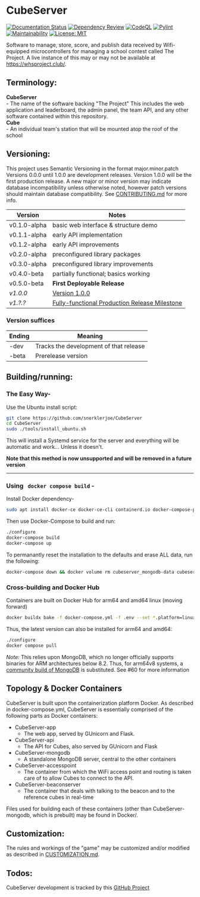 # CubeServer
[![Documentation Status](https://readthedocs.org/projects/cubeserver/badge/?version=latest)](https://cubeserver.readthedocs.io/en/latest/?badge=latest)
[![Dependency Review](https://github.com/snorklerjoe/CubeServer/actions/workflows/dependency-review.yml/badge.svg)](https://github.com/snorklerjoe/CubeServer/actions/workflows/dependency-review.yml)
[![CodeQL](https://github.com/snorklerjoe/CubeServer/actions/workflows/codeql-analysis.yml/badge.svg)](https://github.com/snorklerjoe/CubeServer/actions/workflows/codeql-analysis.yml)
[![Pylint](https://github.com/snorklerjoe/CubeServer/actions/workflows/pylint.yml/badge.svg)](https://github.com/snorklerjoe/CubeServer/actions/workflows/pylint.yml)
[![Maintainability](https://api.codeclimate.com/v1/badges/0c7fad7ea7ff1a8380e0/maintainability)](https://codeclimate.com/github/snorklerjoe/CubeServer/maintainability)
[![License: MIT](https://img.shields.io/badge/License-MIT-yellow.svg)](https://opensource.org/licenses/MIT)

Software to manage, store, score, and publish data received by Wifi-equipped microcontrollers for managing a school contest called The Project.
A live instance of this may or may not be available at https://whsproject.club/.

## Terminology:
  **CubeServer**<br>
    - The name of the software backing "The Project"
    This includes the web application and leaderboard, the admin panel,
    the team API, and any other software contained within this repository.<br>
  **Cube**<br>
    - An individual team's station that will be mounted atop the roof of the school

## Versioning:
This project uses Semantic Versioning in the format major.minor.patch
Versions 0.0.0 until 1.0.0 are development releases.
Version 1.0.0 will be the first production release.
A new major or minor version may indicate database incompatibility unless otherwise noted, however patch versions should maintain database compatibility. See [CONTRIBUTING.md](./CONTRIBUTING.md) for more info.

| Version | Notes |
| ------- | ----- |
| v0.1.0-alpha | basic web interface & structure demo |
| v0.1.1-alpha | early API implementation |
| v0.1.2-alpha | early API improvements |
| v0.2.0-alpha | preconfigured library packages |
| v0.3.0-alpha | preconfigured library improvements |
| v0.4.0-beta  | partially functional; basics working |
| v0.5.0-beta  | **First Deployable Release** |
| _v1.0.0_  | [Version 1.0.0](https://github.com/snorklerjoe/CubeServer/milestone/2) |
| _v1.?.?_  | [Fully-functional Production Release Milestone](https://github.com/snorklerjoe/CubeServer/milestone/3) |


### Version suffices
| Ending | Meaning |
| ------ | ------- |
| -dev   | Tracks the development of that release |
| -beta  | Prerelease version |

## Building/running:

### The Easy Way-
Use the Ubuntu install script:
```bash
git clone https://github.com/snorklerjoe/CubeServer
cd CubeServer
sudo ./tools/install_ubuntu.sh
```
This will install a Systemd service for the server and everything will be automatic and work... Unless it doesn't.

**Note that this method is now unsupported and will be removed in a future version**

--------------------------------------------------------------------------
### Using &nbsp; `docker compose build` -
Install Docker dependency-
```bash
sudo apt install docker-ce docker-ce-cli containerd.io docker-compose-plugin docker-compose
```
Then use Docker-Compose to build and run:
```bash
./configure
docker-compose build
docker-compose up
```

To permanantly reset the installation to the defaults and erase ALL data, run the following:
```bash
docker-compose down && docker volume rm cubeserver_mongodb-data cubeserver_api-ssl-cert cubeserver_flask-secret
```

### Cross-building and Docker Hub

Containers are built on Docker Hub for arm64 and amd64 linux (moving forward)

```bash
docker buildx bake -f docker-compose.yml -f .env --set *.platform=linux/arm64,linux/amd64
```

Thus, the latest version can also be installed for arm64 and amd64:
```bash
./configure
docker compose pull
```

_Note:_ This relies upon MongoDB, which no longer officially supports binaries for ARM architectures below 8.2.
Thus, for arm64v8 systems, a [community build of MongoDB](https://hub.docker.com/r/arm64v8/mongo) is substituted.
See #60 for more information

## Topology & Docker Containers
CubeServer is built upon the containerization platform Docker. As described in docker-compose.yml, CubeServer is essentially comprised of the following parts as Docker containers:
- CubeServer-app
  - The web app, served by GUnicorn and Flask.
- CubeServer-api
  - The API for Cubes, also served by GUnicorn and Flask
- CubeServer-mongodb
  - A standalone MongoDB server, central to the other containers
- CubeServer-accesspoint
  - The container from which the WiFi access point and routing is taken care of to allow Cubes to connect to the API.
- CubeServer-beaconserver
  - The container that deals with talking to the beacon and to the reference cubes in real-time

Files used for building each of these containers (other than CubeServer-mongodb, which is prebuilt) may be found in Docker/.

## Customization:
The rules and workings of the "game" may be customized and/or modified as described in [CUSTOMIZATION.md](./CUSTOMIZATION.md).

## Todos:
CubeServer development is tracked by this [GitHub Project](https://github.com/orgs/Windham-High-School/projects/1)
